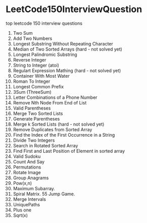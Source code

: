 # LeetCode150InterviewQuestion
top leetcode 150 interview questions
1. Two Sum
2. Add Two Numbers
3. Longest Substring Without Repeating Character
4. Median of Two Sorted Arrays (hard - not solved yet)
5. Longest Palindromic Substring
7. Reverse Integer
8. String to Integer (atoi)
10. Regulart Expression Mathing (hard - not solved yet)
11. Container With Most Water
13. Roman To Integer
14. Longest Common Prefix
15. 3Sum (ThreeSum)
17. Letter Combinations of a Phone Number
19. Remove Nth Node From End of List
20. Valid Parentheses
21. Merge Two Sorted Lists
22. Generate Parentheses
23. Merge k Sorted Lists (hard - not solved yet)
26. Remove Duplicates from Sorted Array
28. Find the Index of the First Occurrence in a String
29. Divide Two Integers
30. Search in Rotated Sorted Array
34. Find First and Last Position of Element in sorted array
36. Valid Sudoku
38. Count And Say
39. Permutations
48. Rotate Image
49. Group Anagrams
50. Pow(x,n)
51. Maximum Subarray.
54. Spiral Matrix.
55 Jump Game.
56. Merge Intervals
62. UniquePaths
66. Plus one
69. Sqrt(x)
